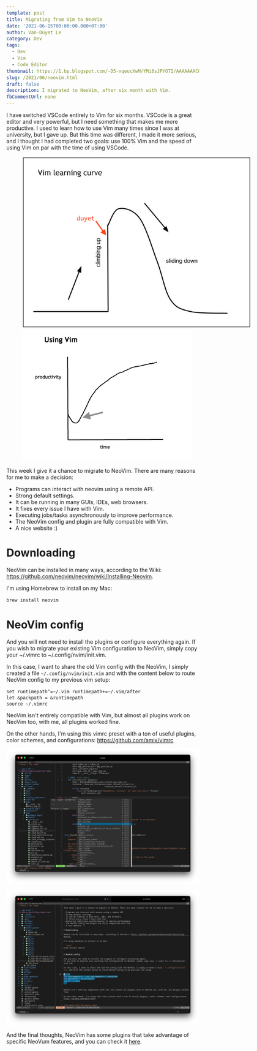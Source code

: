 ```yaml
---
template: post
title: Migrating from Vim to NeoVim
date: '2021-06-15T00:00:00.000+07:00'
author: Van-Duyet Le
category: Dev
tags:
  - Dev
  - Vim
  - Code Editor
thumbnail: https://1.bp.blogspot.com/-D5-xqeucXwM/YMi6sJPYO7I/AAAAAAACGPg/7bD9Fb7RESkklbaVh_s72hqyIj5dlEmYQCLcBGAsYHQ/s0/Screen%2BShot%2B2021-06-15%2Bat%2B20.13.21.png
slug: /2021/06/neovim.html
draft: false
description: I migrated to NeoVim, after six month with Vim.
fbCommentUrl: none
---
```



I have switched VSCode entirely to Vim for six months. VSCode is a great editor and very powerful, but I need something that makes me more productive. I used to learn how to use Vim many times since I was at university, but I gave up.
But this time was different,  I made it more serious, and I thought I had completed two goals: use 100% Vim and the speed of using Vim on par with the time of using VSCode.


<figure class="float-right" style="width: 600px">
    <img src="/media/2021/06/vim-learning-curve-duyet.png" />
    <img src="/media/2021/06/using-vim.png" style="border: 1px" />
</figure>


This week I give it a chance to migrate to NeoVim. There are many reasons for me to make a decision:

- Programs can interact with neovim using a remote API.
- Strong default settings.
- It can be running in many GUIs, IDEs, web browsers.
- It fixes every issue I have with Vim.
- Executing jobs/tasks asynchronously to improve performance.
- The NeoVim config and plugin are fully compatible with Vim.
- A nice website :)

# Downloading

NeoVim can be installed in many ways, according to the Wiki: https://github.com/neovim/neovim/wiki/Installing-Neovim.

I'm using Homebrew to install on my Mac:

```bash
brew install neovim
```

# NeoVim config

And you will not need to install the plugins or configure everything again.
If you wish to migrate your existing Vim configuration to NeoVim, simply copy your ~/.vimrc to ~/.config/nvim/init.vim.

In this case, I want to share the old Vim config with the NeoVim, I simply created a file `~/.config/nvim/init.vim` and with the content below to route NeoVim config to my previous vim setup:

```vim
set runtimepath^=~/.vim runtimepath+=~/.vim/after
let &packpath = &runtimepath
source ~/.vimrc
```


NeoVim isn't entirely compatible with Vim, but almost all plugins work on NeoVim too, with me, all plugins worked fine.

On the other hands, I'm using this vimrc preset with a ton of useful plugins, color schemes, and configurations: https://github.com/amix/vimrc


![](/media/2021/06/neovim.png)

![](/media/2021/06/neovim-2.png)

And the final thoughts, NeoVim has some plugins that take advantage of specific NeoVum features, and you can check it [here](https://github.com/neovim/neovim/wiki/Related-projects).
